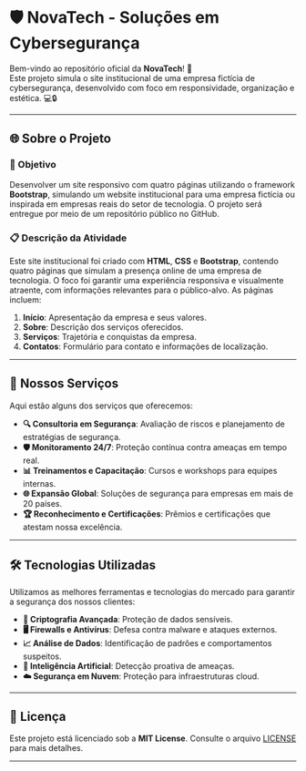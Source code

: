 # 🛡️ NovaTech - Soluções em Cybersegurança

Bem-vindo ao repositório oficial da **NovaTech**! 🚀  
Este projeto simula o site institucional de uma empresa fictícia de cybersegurança, desenvolvido com foco em responsividade, organização e estética. 💻🔒

---

## 🌐 Sobre o Projeto

### 🎯 Objetivo
Desenvolver um site responsivo com quatro páginas utilizando o framework **Bootstrap**, simulando um website institucional para uma empresa fictícia ou inspirada em empresas reais do setor de tecnologia. O projeto será entregue por meio de um repositório público no GitHub.

### 📋 Descrição da Atividade
Este site institucional foi criado com **HTML**, **CSS** e **Bootstrap**, contendo quatro páginas que simulam a presença online de uma empresa de tecnologia. O foco foi garantir uma experiência responsiva e visualmente atraente, com informações relevantes para o público-alvo. As páginas incluem:

1. **Início**: Apresentação da empresa e seus valores.
2. **Sobre**: Descrição dos serviços oferecidos.
3. **Serviços**: Trajetória e conquistas da empresa.
4. **Contatos**: Formulário para contato e informações de localização.

---

## 🚀 Nossos Serviços

Aqui estão alguns dos serviços que oferecemos:

- **🔍 Consultoria em Segurança**: Avaliação de riscos e planejamento de estratégias de segurança.
- **🛡️ Monitoramento 24/7**: Proteção contínua contra ameaças em tempo real.
- **📊 Treinamentos e Capacitação**: Cursos e workshops para equipes internas.
- **🌐 Expansão Global**: Soluções de segurança para empresas em mais de 20 países.
- **🏆 Reconhecimento e Certificações**: Prêmios e certificações que atestam nossa excelência.

---

## 🛠️ Tecnologias Utilizadas

Utilizamos as melhores ferramentas e tecnologias do mercado para garantir a segurança dos nossos clientes:

- **🔐 Criptografia Avançada**: Proteção de dados sensíveis.
- **🖥️ Firewalls e Antivírus**: Defesa contra malware e ataques externos.
- **📈 Análise de Dados**: Identificação de padrões e comportamentos suspeitos.
- **🤖 Inteligência Artificial**: Detecção proativa de ameaças.
- **☁️ Segurança em Nuvem**: Proteção para infraestruturas cloud.

---

## 📄 Licença

Este projeto está licenciado sob a **MIT License**. Consulte o arquivo [LICENSE](LICENSE) para mais detalhes.

---
